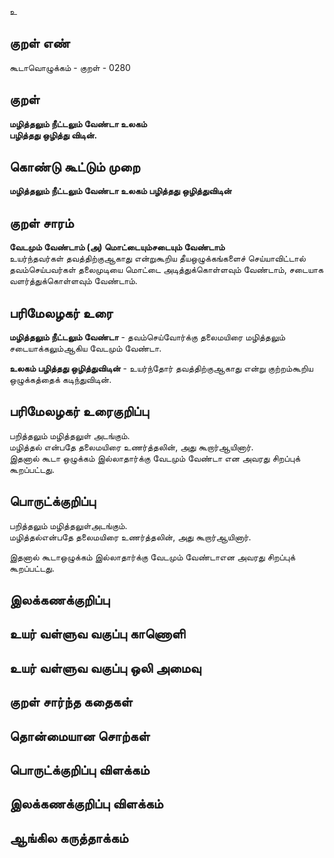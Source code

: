 உ

## குறள் எண் 

கூடாவொழுக்கம் - குறள் - 0280  

## குறள் 

**மழித்தலும் நீட்டலும் வேண்டா உலகம்  
பழித்தது ஒழித்து விடின்.**

## கொண்டு கூட்டும் முறை

**மழித்தலும் நீட்டலும் வேண்டா உலகம் பழித்தது ஒழித்துவிடின்**

## குறள் சாரம் 

**வேடமும் வேண்டாம் (அ) மொட்டையும்சடையும் வேண்டாம்**  
உயர்ந்தவர்கள் தவத்திற்குஆகாது என்றுகூறிய தீயஒழுக்கங்களைச் செய்யாவிட்டால்  
தவம்செய்பவர்கள் தலைமுடியை மொட்டை அடித்துக்கொள்ளவும் வேண்டாம், சடையாக வளர்த்துக்கொள்ளவும் வேண்டாம்.  

## பரிமேலழகர் உரை

**மழித்தலும் நீட்டலும் வேண்டா** - தவம்செய்வோர்க்கு தலைமயிரை மழித்தலும் சடையாக்கலும்ஆகிய வேடமும் வேண்டா.   

**உலகம் பழித்தது ஒழித்துவிடின்** - உயர்ந்தோர் தவத்திற்குஆகாது என்று குற்றம்கூறிய ஒழுக்கத்தைக் கடிந்துவிடின்.  

## பரிமேலழகர் உரைகுறிப்பு   

பறித்தலும் மழித்தலுள் அடங்கும்.  
மழித்தல் என்பதே தலைமயிரை உணர்த்தலின், அது கூறார்ஆயினார்.   
இதனால் கூடா ஒழுக்கம் இல்லாதார்க்கு வேடமும் வேண்டா என அவரது சிறப்புக் கூறப்பட்டது.  

## பொருட்க்குறிப்பு 

பறித்தலும் மழித்தலுள்அடங்கும்.  
மழித்தல்என்பதே தலைமயிரை உணர்த்தலின், அது கூறார்ஆயினார்.  

இதனால் கூடாஒழுக்கம் இல்லாதார்க்கு வேடமும் வேண்டாஎன அவரது சிறப்புக் கூறப்பட்டது.   

## இலக்கணக்குறிப்பு  


## உயர் வள்ளுவ வகுப்பு காணொளி


## உயர் வள்ளுவ வகுப்பு ஒலி அமைவு 

 
## குறள் சார்ந்த கதைகள் 


## தொன்மையான சொற்கள்


## பொருட்க்குறிப்பு விளக்கம்


## இலக்கணக்குறிப்பு விளக்கம்


## ஆங்கில கருத்தாக்கம் 


